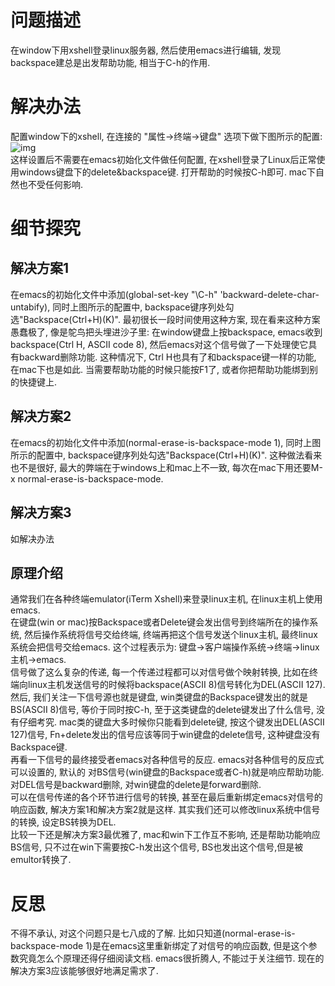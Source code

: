 # 问题描述
在window下用xshell登录linux服务器, 然后使用emacs进行编辑, 发现backspace建总是出发帮助功能, 相当于C-h的作用.
# 解决办法
配置window下的xshell, 在连接的 "属性->终端->键盘" 选项下做下图所示的配置:  
![img](http://i3.tietuku.com/a2782eba758db617.jpg)  
这样设置后不需要在emacs初始化文件做任何配置, 在xshell登录了Linux后正常使用windows键盘下的delete&backspace键. 打开帮助的时候按C-h即可. mac下自然也不受任何影响.
# 细节探究
## 解决方案1
在emacs的初始化文件中添加(global-set-key "\C-h" 'backward-delete-char-untabify), 同时上图所示的配置中, backspace键序列处勾选"Backspace(Ctrl+H)(K)". 最初很长一段时间使用这种方案, 现在看来这种方案愚蠢极了, 像是鸵鸟把头埋进沙子里: 在window键盘上按backspace, emacs收到backspace(Ctrl H, ASCII code 8), 然后emacs对这个信号做了一下处理使它具有backward删除功能. 这种情况下, Ctrl H也具有了和backspace键一样的功能, 在mac下也是如此. 当需要帮助功能的时候只能按F1了, 或者你把帮助功能绑到别的快捷键上.
## 解决方案2
在emacs的初始化文件中添加(normal-erase-is-backspace-mode 1), 同时上图所示的配置中, backspace键序列处勾选"Backspace(Ctrl+H)(K)". 这种做法看来也不是很好, 最大的弊端在于windows上和mac上不一致, 每次在mac下用还要M-x normal-erase-is-backspace-mode.
## 解决方案3
如解决办法
## 原理介绍
通常我们在各种终端emulator(iTerm Xshell)来登录linux主机, 在linux主机上使用emacs.  
在键盘(win or mac)按Backspace或者Delete键会发出信号到终端所在的操作系统, 然后操作系统将信号交给终端, 终端再把这个信号发送个linux主机, 最终linux系统会把信号交给emacs. 这个过程表示为: 键盘->客户端操作系统->终端->linux主机->emacs.   
信号做了这么复杂的传递, 每一个传递过程都可以对信号做个映射转换, 比如在终端向linux主机发送信号的时候将backspace(ASCII 8)信号转化为DEL(ASCII 127).  
然后, 我们关注一下信号源也就是键盘, win类键盘的Backspace键发出的就是BS(ASCII 8)信号, 等价于同时按C-h, 至于这类键盘的delete键发出了什么信号, 没有仔细考究. mac类的键盘大多时候你只能看到delete键, 按这个键发出DEL(ASCII 127)信号, Fn+delete发出的信号应该等同于win键盘的delete信号, 这种键盘没有Backspace键.  
再看一下信号的最终接受者emacs对各种信号的反应. emacs对各种信号的反应式可以设置的, 默认的 对BS信号(win键盘的Backspace或者C-h)就是响应帮助功能. 对DEL信号是backward删除, 对win键盘的delete是forward删除.  
可以在信号传递的各个环节进行信号的转换, 甚至在最后重新绑定emacs对信号的响应函数, 解决方案1和解决方案2就是这样. 其实我们还可以修改linux系统中信号的转换, 设定BS转换为DEL.  
比较一下还是解决方案3最优雅了, mac和win下工作互不影响, 还是帮助功能响应BS信号, 只不过在win下需要按C-h发出这个信号, BS也发出这个信号,但是被emultor转换了.
# 反思
不得不承认, 对这个问题只是七八成的了解. 比如只知道(normal-erase-is-backspace-mode 1)是在emacs这里重新绑定了对信号的响应函数, 但是这个参数究竟怎么个原理还得仔细阅读文档.
emacs很折腾人, 不能过于关注细节.
现在的解决方案3应该能够很好地满足需求了.

